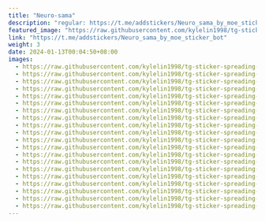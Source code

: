 ```yaml
---
title: "Neuro-sama"
description: "regular: https://t.me/addstickers/Neuro_sama_by_moe_sticker_bot"
featured_image: "https://raw.githubusercontent.com/kylelin1998/tg-sticker-spreading-worldwide-images/main/img/aed8631c-5601-4d62-bd21-f63d82e65ee1.jpg"
link: "https://t.me/addstickers/Neuro_sama_by_moe_sticker_bot"
weight: 3
date: 2024-01-13T00:04:50+08:00
images:
  - https://raw.githubusercontent.com/kylelin1998/tg-sticker-spreading-worldwide-images/main/img/aed8631c-5601-4d62-bd21-f63d82e65ee1.jpg
  - https://raw.githubusercontent.com/kylelin1998/tg-sticker-spreading-worldwide-images/main/img/b3ee51d6-4454-48ba-a93b-621d4992c2fd.jpg
  - https://raw.githubusercontent.com/kylelin1998/tg-sticker-spreading-worldwide-images/main/img/38955a19-1a0e-4042-98e4-b8e77ddfc1cc.jpg
  - https://raw.githubusercontent.com/kylelin1998/tg-sticker-spreading-worldwide-images/main/img/96511849-2763-4c7f-aaff-0ee7251f828e.jpg
  - https://raw.githubusercontent.com/kylelin1998/tg-sticker-spreading-worldwide-images/main/img/a16a1813-1d9e-49dd-b385-0637e59c7635.jpg
  - https://raw.githubusercontent.com/kylelin1998/tg-sticker-spreading-worldwide-images/main/img/9f223e6f-3ce5-4e7f-b411-6e44be7519e6.jpg
  - https://raw.githubusercontent.com/kylelin1998/tg-sticker-spreading-worldwide-images/main/img/fcf46a30-7474-4751-8c36-06959664add0.jpg
  - https://raw.githubusercontent.com/kylelin1998/tg-sticker-spreading-worldwide-images/main/img/c978afa1-60e4-4b4c-8bdc-15503407476b.jpg
  - https://raw.githubusercontent.com/kylelin1998/tg-sticker-spreading-worldwide-images/main/img/bd206095-d35f-40d7-9664-e6041f6b3686.jpg
  - https://raw.githubusercontent.com/kylelin1998/tg-sticker-spreading-worldwide-images/main/img/57ae77c8-7b15-468a-a965-f89c0418c082.jpg
  - https://raw.githubusercontent.com/kylelin1998/tg-sticker-spreading-worldwide-images/main/img/e7460d40-27fd-426e-b536-356d3c21f481.jpg
  - https://raw.githubusercontent.com/kylelin1998/tg-sticker-spreading-worldwide-images/main/img/0c462da5-8dc8-4c01-a41e-e54c393a0b6e.jpg
  - https://raw.githubusercontent.com/kylelin1998/tg-sticker-spreading-worldwide-images/main/img/d9ea9d27-e9a4-4c2e-af4e-36e5dd280fbe.jpg
  - https://raw.githubusercontent.com/kylelin1998/tg-sticker-spreading-worldwide-images/main/img/c862bb15-dacb-44c5-b6bc-d5495919a965.jpg
  - https://raw.githubusercontent.com/kylelin1998/tg-sticker-spreading-worldwide-images/main/img/6bcc0daa-35a5-4884-8075-56f4e50f1777.jpg
  - https://raw.githubusercontent.com/kylelin1998/tg-sticker-spreading-worldwide-images/main/img/f6ab54ed-7234-45b4-9bb5-23f8d91a70c0.jpg
  - https://raw.githubusercontent.com/kylelin1998/tg-sticker-spreading-worldwide-images/main/img/3b77353e-02bc-477a-a14e-c81292c16df4.jpg
  - https://raw.githubusercontent.com/kylelin1998/tg-sticker-spreading-worldwide-images/main/img/a2e3cf63-95be-4d51-a45c-567cb45ea2e7.jpg
  - https://raw.githubusercontent.com/kylelin1998/tg-sticker-spreading-worldwide-images/main/img/f93e052d-2a0e-4df7-b2eb-61720a48182d.jpg
  - https://raw.githubusercontent.com/kylelin1998/tg-sticker-spreading-worldwide-images/main/img/a0ad2467-f941-480a-bbe0-e671e9422b04.jpg
---
```

